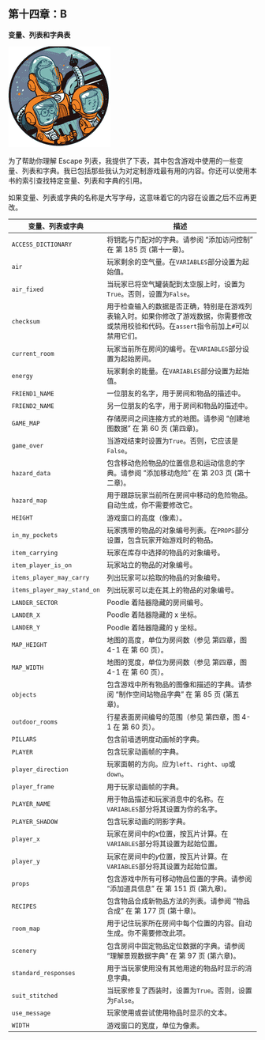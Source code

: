 ## 第十四章：**B**

**变量、列表和字典表**

![image](img/common01.jpg)

为了帮助你理解 Escape 列表，我提供了下表，其中包含游戏中使用的一些变量、列表和字典。我已包括那些我认为对定制游戏最有用的内容。你还可以使用本书的索引查找特定变量、列表和字典的引用。

如果变量、列表或字典的名称是大写字母，这意味着它的内容在设置之后不应再更改。

| **变量、列表或字典** | **描述** |
| --- | --- |
| `ACCESS_DICTIONARY` | 将钥匙与门配对的字典。请参阅 “添加访问控制” 在 第 185 页 (第十一章)。 |
| `air` | 玩家剩余的空气量。在`VARIABLES`部分设置为起始值。 |
| `air_fixed` | 当玩家已将空气罐装配到太空服上时，设置为`True`。否则，设置为`False`。 |
| `checksum` | 用于检查输入的数据是否正确，特别是在游戏列表输入时。如果你修改了游戏数据，你需要修改或禁用校验和代码。在`assert`指令前加上`#`可以禁用它们。 |
| `current_room` | 玩家当前所在房间的编号。在`VARIABLES`部分设置为起始房间。 |
| `energy` | 玩家剩余的能量。在`VARIABLES`部分设置为起始值。 |
| `FRIEND1_NAME` | 一位朋友的名字，用于房间和物品的描述中。 |
| `FRIEND2_NAME` | 另一位朋友的名字，用于房间和物品的描述中。 |
| `GAME_MAP` | 存储房间之间连接方式的地图。请参阅 “创建地图数据” 在 第 60 页 (第四章)。 |
| `game_over` | 当游戏结束时设置为`True`。否则，它应该是`False`。 |
| `hazard_data` | 包含移动危险物品的位置信息和运动信息的字典。请参阅 “添加移动危险” 在 第 203 页 (第十二章)。 |
| `hazard_map` | 用于跟踪玩家当前所在房间中移动的危险物品。自动生成，你不需要修改它。 |
| `HEIGHT` | 游戏窗口的高度（像素）。 |
| `in_my_pockets` | 玩家携带的物品的对象编号列表。在`PROPS`部分设置，包含玩家开始游戏时的物品。 |
| `item_carrying` | 玩家在库存中选择的物品的对象编号。 |
| `item_player_is_on` | 玩家站立的物品的对象编号。 |
| `items_player_may_carry` | 列出玩家可以拾取的物品的对象编号。 |
| `items_player_may_stand_on` | 列出玩家可以走在其上的物品的对象编号。 |
| `LANDER_SECTOR` | Poodle 着陆器隐藏的房间编号。 |
| `LANDER_X` | Poodle 着陆器隐藏的 x 坐标。 |
| `LANDER_Y` | Poodle 着陆器隐藏的 y 坐标。 |
| `MAP_HEIGHT` | 地图的高度，单位为房间数（参见 第四章，图 4-1 在 第 60 页）。 |
| `MAP_WIDTH` | 地图的宽度，单位为房间数（参见 第四章，图 4-1 在 第 60 页）。 |
| `objects` | 包含游戏中所有物品的图像和描述的字典。请参阅 “制作空间站物品字典” 在 第 85 页 (第五章)。 |
| `outdoor_rooms` | 行星表面房间编号的范围（参见 第四章，图 4-1 在 第 60 页）。 |
| `PILLARS` | 包含前墙透明度动画帧的字典。 |
| `PLAYER` | 包含玩家动画帧的字典。 |
| `player_direction` | 玩家面朝的方向。应为`left`、`right`、`up`或`down`。 |
| `player_frame` | 用于玩家动画帧的字典。 |
| `PLAYER_NAME` | 用于物品描述和玩家消息中的名称。在`VARIABLES`部分将其设置为你的名字。 |
| `PLAYER_SHADOW` | 包含玩家动画的阴影字典。 |
| `player_x` | 玩家在房间中的*x*位置，按瓦片计算。在`VARIABLES`部分将其设置为起始位置。 |
| `player_y` | 玩家在房间中的*y*位置，按瓦片计算。在`VARIABLES`部分将其设置为起始位置。 |
| `props` | 包含游戏中所有可移动物品位置的字典。请参阅 “添加道具信息” 在 第 151 页 (第九章)。 |
| `RECIPES` | 包含物品合成新物品方法的列表。请参阅 “物品合成” 在 第 177 页 (第十章)。 |
| `room_map` | 用于记住玩家所在房间中每个位置的内容。自动生成。你不需要修改此项。 |
| `scenery` | 包含房间中固定物品定位数据的字典。请参阅 “理解景观数据字典” 在 第 97 页 (第六章)。 |
| `standard_responses` | 用于当玩家使用没有其他用途的物品时显示的消息字典。 |
| `suit_stitched` | 当玩家修复了西装时，设置为`True`。否则，设置为`False`。 |
| `use_message` | 玩家使用或尝试使用物品时显示的文本。 |
| `WIDTH` | 游戏窗口的宽度，单位为像素。 |
